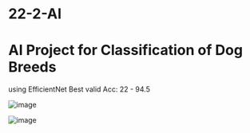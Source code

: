 # 22-2-AI

# AI Project for Classification of Dog Breeds
using EfficientNet 
Best valid Acc: 22 - 94.5

![image](https://user-images.githubusercontent.com/108450957/211132422-cdaa64fc-adba-4cbb-8b3d-cdca7cda624d.png)

![image](https://user-images.githubusercontent.com/108450957/211132506-05c88fdf-196c-4d0e-94e2-c802aaafa0b8.png)

